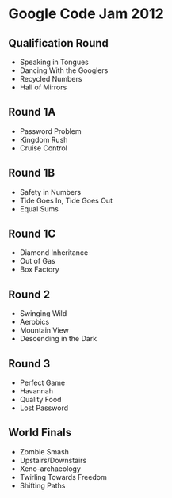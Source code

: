 Google Code Jam 2012
====================

## Qualification Round
* Speaking in Tongues
* Dancing With the Googlers
* Recycled Numbers
* Hall of Mirrors

## Round 1A
* Password Problem
* Kingdom Rush
* Cruise Control

## Round 1B
* Safety in Numbers
* Tide Goes In, Tide Goes Out
* Equal Sums

## Round 1C
* Diamond Inheritance
* Out of Gas
* Box Factory

## Round 2
* Swinging Wild
* Aerobics
* Mountain View
* Descending in the Dark

## Round 3
* Perfect Game
* Havannah
* Quality Food
* Lost Password

## World Finals
* Zombie Smash
* Upstairs/Downstairs
* Xeno-archaeology
* Twirling Towards Freedom
* Shifting Paths
